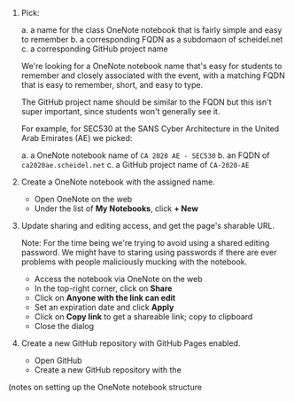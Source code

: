 1. Pick:

    a. a name for the class OneNote notebook that is fairly simple and easy to remember
    b. a corresponding FQDN as a subdomaon of scheidel.net
    c. a corresponding GitHub project name
    
   We're looking for a OneNote notebook name that's easy for students to remember and closely associated with the event, with a matching FQDN that is easy to remember, short, and easy to type.

   The GitHub project name should be similar to the FQDN but this isn't super important, since students won't generally see it.

   For example, for SEC530 at the SANS Cyber Architecture in the United Arab Emirates (AE) we picked:
   
    a. a OneNote notebook name of `CA 2020 AE - SEC530`
    b. an FQDN of `ca2020ae.scheidel.net`
    c. a GitHub project name of `CA-2020-AE`

2. Create a OneNote notebook with the assigned name.

    - Open OneNote on the web
    - Under the list of **My Notebooks**, click **+ New**

3. Update sharing and editing access, and get the page's sharable URL.

   Note: For the time being we're trying to avoid using a shared editing password. We might have to staring using passwords if there are ever problems with people maliciously mucking with the notebook.

    - Access the notebook via OneNote on the web
    - In the top-right corner, click on **Share**
    - Click on **Anyone with the link can edit**
    - Set an expiration date and click **Apply**
    - Click on **Copy link** to get a shareable link; copy to clipboard
    - Close the dialog

 4. Create a new GitHub repository with GitHub Pages enabled.
 
     - Open GitHub
     - Create a new GitHub repository with the 
 
 (notes on setting up the OneNote notebook structure
